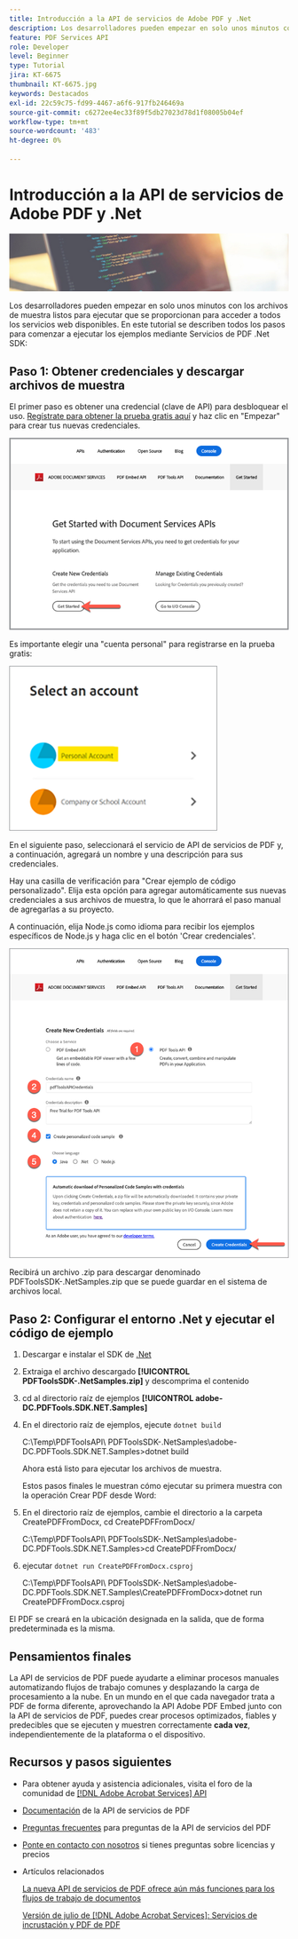 ```yaml
---
title: Introducción a la API de servicios de Adobe PDF y .Net
description: Los desarrolladores pueden empezar en solo unos minutos con los archivos de muestra listos para ejecutar que se proporcionan para acceder a todos los servicios web disponibles
feature: PDF Services API
role: Developer
level: Beginner
type: Tutorial
jira: KT-6675
thumbnail: KT-6675.jpg
keywords: Destacados
exl-id: 22c59c75-fd99-4467-a6f6-917fb246469a
source-git-commit: c6272ee4ec33f89f5db27023d78d1f08005b04ef
workflow-type: tm+mt
source-wordcount: '483'
ht-degree: 0%

---
```


# Introducción a la API de servicios de Adobe PDF y .Net

![Crear imagen de héroe de PDF](assets/GettingStartedJava_hero.jpg)

Los desarrolladores pueden empezar en solo unos minutos con los archivos de muestra listos para ejecutar que se proporcionan para acceder a todos los servicios web disponibles. En este tutorial se describen todos los pasos para comenzar a ejecutar los ejemplos mediante Servicios de PDF .Net SDK:

## Paso 1: Obtener credenciales y descargar archivos de muestra

El primer paso es obtener una credencial (clave de API) para desbloquear el uso. [Regístrate para obtener la prueba gratis aquí](https://www.adobe.io/apis/documentcloud/dcsdk/gettingstarted.html) y haz clic en &quot;Empezar&quot; para crear tus nuevas credenciales.

![Paso 1](assets/GettingStartedJava_step1.png)

Es importante elegir una &quot;cuenta personal&quot; para registrarse en la prueba gratis:

![Personal](assets/GettingStartedJava_personal.png)

En el siguiente paso, seleccionará el servicio de API de servicios de PDF y, a continuación, agregará un nombre y una descripción para sus credenciales.

Hay una casilla de verificación para &quot;Crear ejemplo de código personalizado&quot;. Elija esta opción para agregar automáticamente sus nuevas credenciales a sus archivos de muestra, lo que le ahorrará el paso manual de agregarlas a su proyecto.

A continuación, elija Node.js como idioma para recibir los ejemplos específicos de Node.js y haga clic en el botón &#39;Crear credenciales&#39;.

![Credenciales](assets/GettingStartedJava_credentials.png)

Recibirá un archivo .zip para descargar denominado PDFToolsSDK-.NetSamples.zip que se puede guardar en el sistema de archivos local.

## Paso 2: Configurar el entorno .Net y ejecutar el código de ejemplo

1. Descargar e instalar el SDK de [.Net](https://dotnet.microsoft.com/learn/dotnet/hello-world-tutorial/install)
1. Extraiga el archivo descargado **[!UICONTROL PDFToolsSDK-.NetSamples.zip]** y descomprima el contenido
1. cd al directorio raíz de ejemplos **[!UICONTROL adobe-DC.PDFTools.SDK.NET.Samples]**
1. En el directorio raíz de ejemplos, ejecute `dotnet build`

   C:\Temp\PDFToolsAPI\ PDFToolsSDK-.NetSamples\adobe-DC.PDFTools.SDK.NET.Samples>dotnet build

   Ahora está listo para ejecutar los archivos de muestra.

   Estos pasos finales le muestran cómo ejecutar su primera muestra con la operación Crear PDF desde Word:

1. En el directorio raíz de ejemplos, cambie el directorio a la carpeta CreatePDFFromDocx, cd CreatePDFFromDocx/

   C:\Temp\PDFToolsAPI\ PDFToolsSDK-.NetSamples\adobe-DC.PDFTools.SDK.NET.Samples>cd CreatePDFFromDocx/

1. ejecutar `dotnet run CreatePDFFromDocx.csproj`

   C:\Temp\PDFToolsAPI\ PDFToolsSDK-.NetSamples\adobe-DC.PDFTools.SDK.NET.Samples\CreatePDFFromDocx>dotnet run CreatePDFFromDocx.csproj

El PDF se creará en la ubicación designada en la salida, que de forma predeterminada es la misma.

## Pensamientos finales

La API de servicios de PDF puede ayudarte a eliminar procesos manuales automatizando flujos de trabajo comunes y desplazando la carga de procesamiento a la nube. En un mundo en el que cada navegador trata a PDF de forma diferente, aprovechando la API Adobe PDF Embed junto con la API de servicios de PDF, puedes crear procesos optimizados, fiables y predecibles que se ejecuten y muestren correctamente **cada vez**, independientemente de la plataforma o el dispositivo.

## Recursos y pasos siguientes

* Para obtener ayuda y asistencia adicionales, visita el foro de la comunidad de [[!DNL Adobe Acrobat Services] API](https://community.adobe.com/t5/document-cloud-sdk/bd-p/Document-Cloud-SDK?page=1&amp;sort=latest_replies&amp;filter=all)

* [Documentación](https://www.adobe.com/go/pdftoolsapi_doc) de la API de servicios de PDF

* [Preguntas frecuentes](https://community.adobe.com/t5/contentarchivals/contentarchivedpage/message-uid/10726197) para preguntas de la API de servicios del PDF

* [Ponte en contacto con nosotros](https://www.adobe.com/go/pdftoolsapi_requestform) si tienes preguntas sobre licencias y precios

* Artículos relacionados

  [La nueva API de servicios de PDF ofrece aún más funciones para los flujos de trabajo de documentos](https://community.adobe.com/t5/acrobat-services-api-discussions/new-pdf-tools-api-brings-more-capabilities-for-document-services/m-p/11294170)

  [Versión de julio de [!DNL Adobe Acrobat Services]: Servicios de incrustación y PDF de PDF](https://medium.com/adobetech/july-release-of-adobe-document-services-pdf-embed-and-pdf-tools-17211bf7776d)
